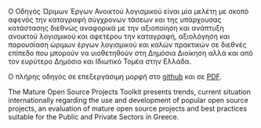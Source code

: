 
Ο Οδηγός Ώριμων Έργων Ανοικτού λογισμικού είναι μία μελέτη με σκοπό αφενός την καταγραφή σύγχρονων τάσεων και της υπάρχουσας κατάστασης διεθνώς αναφορικά με την αξιοποίηση και ανάπτυξη ανοικτού λογισμικού και αφετέρου την καταγραφή, αξιολόγηση και παρουσίαση ώριμων έργων λογισμικού και καλών πρακτικών σε διεθνές επίπεδο που μπορούν να υιοθετηθούν στη Δημόσια Διοίκηση αλλά και από τον ευρύτερο Δημόσιο και Ιδιωτικό Τομέα στην Ελλάδα.

O πλήρης οδηγός σε επεξεργάσιμη μορφή στο [github](toolkit.md) και σε [PDF](ToolKit.pdf).


The Mature Open Source Projects Toolkit presents trends, current situation internationally regarding the use and development of popular open source projects, an evaluation of mature open source projects and best practices suitable for the Public and Private Sectors in Greece.
